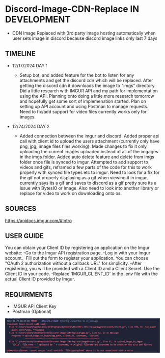# Discord-Image-CDN-Replace IN DEVELOPMENT
- CDN Image Replaced with 3rd party image hosting automatically when user sets image in discord because discord image links only last 7 days

## TIMELINE
- 12/17/2024 DAY 1
    - Setup bot, and added feature for the bot to listen for any attachments and get the discord cdn which will be replaced. After getting the discord cdn it downloads the image to "imgs" directory. Did a little research with IMGUR API and my path for implementation using the API. Planning onto doing a little more research tomorrow and hopefully get some sort of implemenation started. Plan on setting up API account and using Postman to manage requests. Need to fix/add support for video files currently works only for images.

- 12/24/2024 DAY 2
    - Added connection between the imgur and discord. Added proper api call with client id to upload the users attachment (currently only have png, jpg, image files files working). Made changes to fix it only uploading the current images uploaded instead of all of the imgages in the imgs folder. Added auto delete feature and delete from imgs folder once file is synced to imgur. Attempted to add support to videos and gifs, reframed a few parts of the code for this to work properly with synced file types etc to imgur. Need to look for a fix for the gif not properly displaying as a gif when viewing it in imgur, currently says its a gif and saves to discord as a gif pretty sure its a issue with BytesIO or Image. Also need to look into another library or replace for video to work on downloading onto os.

## SOURCES
https://apidocs.imgur.com/#intro

## USER GUIDE
You can obtain your Client ID by registering an application on the Imgur website:
-Go to the Imgur API registration page.
-Log in with your Imgur account.
-Fill out the form to register your application. You can choose "OAuth 2 authorization without a callback URL" for simplicity.
-After registering, you will be provided with a Client ID and a Client Secret. Use the Client ID in your code.
-Replace 'IMGUR_CLIENT_ID' in the .env file with the actual Client ID provided by Imgur.

## REQUIRMENTS
- IMGUR API Client Key
- Postman (Optional)

![alt text](image.png)